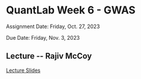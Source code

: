 # QuantLab Week 6 - GWAS

Assignment Date: Friday, Oct. 27, 2023

Due Date: Friday, Nov. 3, 2023

## Lecture -- Rajiv McCoy

[Lecture Slides](https://www.dropbox.com/scl/fi/s9dtsk92u65w3zp2f9p8j/20231027_qblab_gwas.pptx?rlkey=uxdq06t1gt1dgd61ictta37ea&dl=0)

<!-- 
## Homework Assignment

Complete the homework assignment in your `week5` submission directory in your `qbb2023-answers`.

[Homework Assignment](../assignments/lab/GWAS/assignment/)
-->
